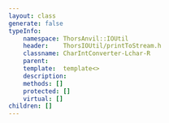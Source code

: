 ```yaml
---
layout: class
generate: false
typeInfo:
    namespace: ThorsAnvil::IOUtil
    header:    ThorsIOUtil/printToStream.h
    classname: CharIntConverter-Lchar-R
    parent:    
    template:  template<>
    description: 
    methods: []
    protected: []
    virtual: []
children: []
---
```


